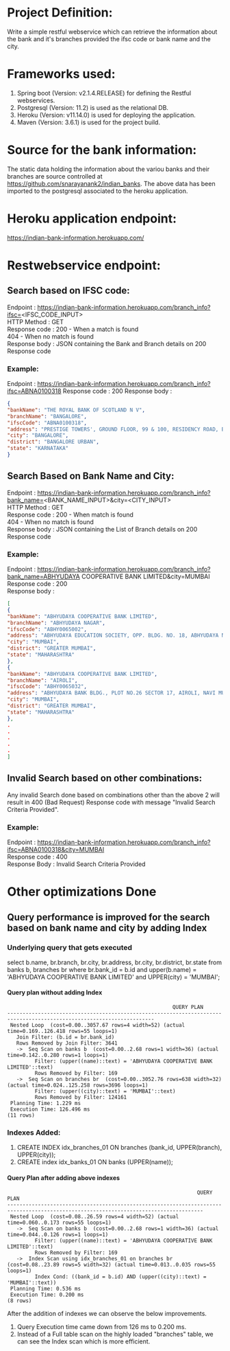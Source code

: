 # Project Definition:
Write a simple restful webservice which can retrieve the information about the bank and it's branches provided the ifsc code or bank name and the city.

# Frameworks used:
1. Spring boot (Version: v2.1.4.RELEASE) for defining the Restful webservices.
2. Postgresql (Version: 11.2) is used as the relational DB.
3. Heroku (Version: v11.14.0) is used for deploying the application.
4. Maven (Version: 3.6.1) is used for the project build. 

# Source for the bank information:
The static data holding the information about the variou banks and their branches are source controlled at https://github.com/snarayanank2/indian_banks.
The above data has been imported to the postgresql associated to the heroku application. 

# Heroku application endpoint:
https://indian-bank-information.herokuapp.com/

# Restwebservice endpoint:
## Search based on IFSC code:
Endpoint      : https://indian-bank-information.herokuapp.com/branch_info?ifsc=<IFSC_CODE_INPUT>  
HTTP Method   : GET  
Response code : 200 - When a match is found  
                404 - When no match is found  
Response body : JSON containing the Bank and Branch details on 200 Response code  

### Example:
Endpoint      : https://indian-bank-information.herokuapp.com/branch_info?ifsc=ABNA0100318
Response code : 200 
Response body : 
```json
{
"bankName": "THE ROYAL BANK OF SCOTLAND N V",
"branchName": "BANGALORE",
"ifscCode": "ABNA0100318",
"address": "PRESTIGE TOWERS', GROUND FLOOR, 99 & 100, RESIDENCY ROAD, BANGALORE 560 025.",
"city": "BANGALORE",
"district": "BANGALORE URBAN",
"state": "KARNATAKA"
}
```

## Search Based on Bank Name and City:
Endpoint      : https://indian-bank-information.herokuapp.com/branch_info?bank_name=<BANK_NAME_INPUT>&city=<CITY_INPUT>  
HTTP Method   : GET  
Response code : 200 - When match is found  
                404 - When no match is found  
Response body : JSON containing the List of Branch details on 200 Response code  

### Example:
Endpoint      : https://indian-bank-information.herokuapp.com/branch_info?bank_name=ABHYUDAYA COOPERATIVE BANK LIMITED&city=MUMBAI  
Response code : 200   
Response body : 
```json
[
{
"bankName": "ABHYUDAYA COOPERATIVE BANK LIMITED",
"branchName": "ABHYUDAYA NAGAR",
"ifscCode": "ABHY0065002",
"address": "ABHYUDAYA EDUCATION SOCIETY, OPP. BLDG. NO. 18, ABHYUDAYA NAGAR, KALACHOWKY, MUMBAI - 400033",
"city": "MUMBAI",
"district": "GREATER MUMBAI",
"state": "MAHARASHTRA"
},
{
"bankName": "ABHYUDAYA COOPERATIVE BANK LIMITED",
"branchName": "AIROLI",
"ifscCode": "ABHY0065032",
"address": "ABHYUDAYA BANK BLDG., PLOT NO.26 SECTOR 17, AIROLI, NAVI MUMBAI-400701",
"city": "MUMBAI",
"district": "GREATER MUMBAI",
"state": "MAHARASHTRA"
},
.
.
.
.
.
]
```

## Invalid Search based on other combinations:
Any invalid Search done based on combinations other than the above 2 will result in 400 (Bad Request) Response code with message "Invalid Search Criteria Provided".

### Example:
Endpoint      : https://indian-bank-information.herokuapp.com/branch_info?ifsc=ABNA0100318&city=MUMBAI  
Response code : 400  
Response Body : Invalid Search Criteria Provided 


# Other optimizations Done
## Query performance is improved for the search based on bank name and city by adding Index
### Underlying query that gets executed
select b.name, br.branch, br.city, br.address, br.city, br.district, br.state from banks b, branches br where br.bank_id = b.id and  upper(b.name) = 'ABHYUDAYA COOPERATIVE BANK LIMITED' and UPPER(city) = 'MUMBAI';
#### Query plan without adding Index
```
                                                      QUERY PLAN
----------------------------------------------------------------------------------------------------------------------
 Nested Loop  (cost=0.00..3057.67 rows=4 width=52) (actual time=0.169..126.418 rows=55 loops=1)
   Join Filter: (b.id = br.bank_id)
   Rows Removed by Join Filter: 3641
   ->  Seq Scan on banks b  (cost=0.00..2.68 rows=1 width=36) (actual time=0.142..0.280 rows=1 loops=1)
         Filter: (upper((name)::text) = 'ABHYUDAYA COOPERATIVE BANK LIMITED'::text)
         Rows Removed by Filter: 169
   ->  Seq Scan on branches br  (cost=0.00..3052.76 rows=638 width=32) (actual time=0.024..125.258 rows=3696 loops=1)
         Filter: (upper((city)::text) = 'MUMBAI'::text)
         Rows Removed by Filter: 124161
 Planning Time: 1.229 ms
 Execution Time: 126.496 ms
(11 rows)
```
### Indexes Added:
1. CREATE INDEX idx_branches_01 ON branches (bank_id, UPPER(branch), UPPER(city));
2. CREATE index idx_banks_01 ON banks (UPPER(name));

#### Query Plan after adding above indexes
```
                                                              QUERY PLAN                                                
--------------------------------------------------------------------------------------------------------------------------------------
 Nested Loop  (cost=0.08..26.59 rows=4 width=52) (actual time=0.060..0.173 rows=55 loops=1)
   ->  Seq Scan on banks b  (cost=0.00..2.68 rows=1 width=36) (actual time=0.044..0.126 rows=1 loops=1)
         Filter: (upper((name)::text) = 'ABHYUDAYA COOPERATIVE BANK LIMITED'::text)
         Rows Removed by Filter: 169
   ->  Index Scan using idx_branches_01 on branches br  (cost=0.08..23.89 rows=5 width=32) (actual time=0.013..0.035 rows=55 loops=1)
         Index Cond: ((bank_id = b.id) AND (upper((city)::text) = 'MUMBAI'::text))
 Planning Time: 0.536 ms
 Execution Time: 0.200 ms
(8 rows)

```
After the addition of indexes we can observe the below improvements.
1. Query Execution time came down from 126 ms to 0.200 ms.
2. Instead of a Full table scan on the highly loaded "branches" table, we can see the Index scan which is more efficient. 

